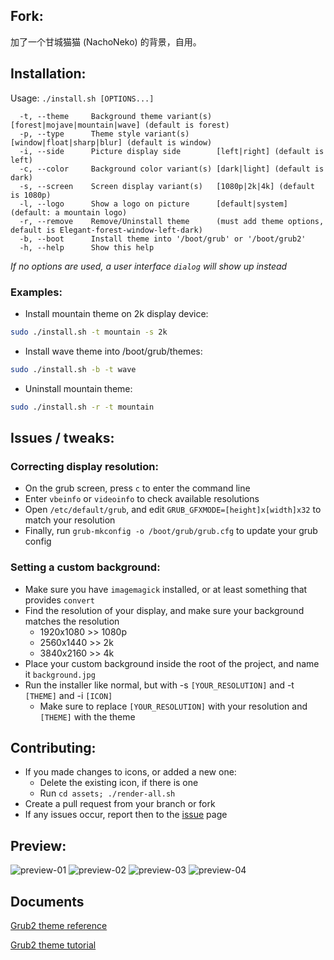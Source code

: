 ## Fork:

加了一个甘城猫猫 (NachoNeko) 的背景，自用。

## Installation:

Usage:  `./install.sh [OPTIONS...]`

```
  -t, --theme     Background theme variant(s) [forest|mojave|mountain|wave] (default is forest)
  -p, --type      Theme style variant(s)      [window|float|sharp|blur] (default is window)
  -i, --side      Picture display side        [left|right] (default is left)
  -c, --color     Background color variant(s) [dark|light] (default is dark)
  -s, --screen    Screen display variant(s)   [1080p|2k|4k] (default is 1080p)
  -l, --logo      Show a logo on picture      [default|system] (default: a mountain logo)
  -r, --remove    Remove/Uninstall theme      (must add theme options, default is Elegant-forest-window-left-dark)
  -b, --boot      Install theme into '/boot/grub' or '/boot/grub2'
  -h, --help      Show this help
```

_If no options are used, a user interface `dialog` will show up instead_

### Examples:
 - Install mountain theme on 2k display device:

```sh
sudo ./install.sh -t mountain -s 2k
```

 - Install wave theme into /boot/grub/themes:

```sh
sudo ./install.sh -b -t wave
```

 - Uninstall mountain theme:

```sh
sudo ./install.sh -r -t mountain
```

## Issues / tweaks:

### Correcting display resolution:

 - On the grub screen, press `c` to enter the command line
 - Enter `vbeinfo` or `videoinfo` to check available resolutions
 - Open `/etc/default/grub`, and edit `GRUB_GFXMODE=[height]x[width]x32` to match your resolution
 - Finally, run `grub-mkconfig -o /boot/grub/grub.cfg` to update your grub config

### Setting a custom background:

 - Make sure you have `imagemagick` installed, or at least something that provides `convert`
 - Find the resolution of your display, and make sure your background matches the resolution
   - 1920x1080 >> 1080p
   - 2560x1440 >> 2k
   - 3840x2160 >> 4k
 - Place your custom background inside the root of the project, and name it `background.jpg`
 - Run the installer like normal, but with -s `[YOUR_RESOLUTION]` and -t `[THEME]` and -i `[ICON]`
   - Make sure to replace `[YOUR_RESOLUTION]` with your resolution and `[THEME]` with the theme

## Contributing:
 - If you made changes to icons, or added a new one:
   - Delete the existing icon, if there is one
   - Run `cd assets; ./render-all.sh`
 - Create a pull request from your branch or fork
 - If any issues occur, report then to the [issue](issues) page

## Preview:
![preview-01](preview-01.jpg?raw=true)
![preview-02](preview-02.jpg?raw=true)
![preview-03](preview-03.jpg?raw=true)
![preview-04](preview-04.jpg?raw=true)

## Documents

[Grub2 theme reference](https://wiki.rosalab.ru/en/index.php/Grub2_theme_/_reference)

[Grub2 theme tutorial](https://wiki.rosalab.ru/en/index.php/Grub2_theme_tutorial)
